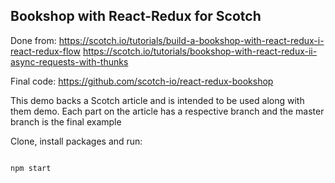 ## Bookshop with React-Redux for Scotch

Done from:
https://scotch.io/tutorials/build-a-bookshop-with-react-redux-i-react-redux-flow
https://scotch.io/tutorials/bookshop-with-react-redux-ii-async-requests-with-thunks

Final code: https://github.com/scotch-io/react-redux-bookshop

This demo backs a Scotch article and is intended to be used along with them demo.
Each part on the article has a respective branch and the master branch is the final example

Clone, install packages and run:

```bash

npm start

```
